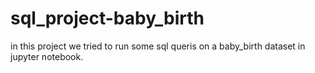 # sql_project-baby_birth
in this project we tried to run some sql queris on a baby_birth dataset in jupyter notebook.
